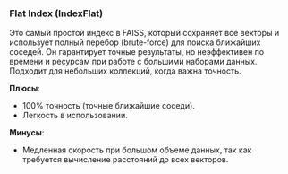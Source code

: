 ### **Flat Index (IndexFlat)**

Это самый простой индекс в FAISS, который сохраняет все векторы и использует полный перебор (brute-force) для поиска ближайших соседей. Он гарантирует точные результаты, но неэффективен по времени и ресурсам при работе с большими наборами данных. Подходит для небольших коллекций, когда важна точность.

**Плюсы**:

- 100% точность (точные ближайшие соседи).
- Легкость в использовании.

**Минусы**:

- Медленная скорость при большом объеме данных, так как требуется вычисление расстояний до всех векторов.